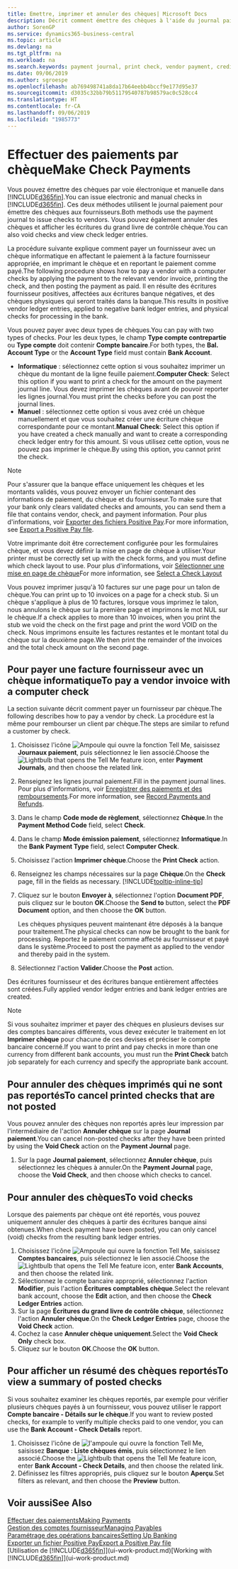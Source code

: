 ```yaml
---
title: Emettre, imprimer et annuler des chèques| Microsoft Docs
description: Décrit comment émettre des chèques à l'aide du journal paiement, imprimer des chèques, et annuler ou afficher les écritures du grand livre de contrôle chèque dans Business Central.
author: SorenGP
ms.service: dynamics365-business-central
ms.topic: article
ms.devlang: na
ms.tgt_pltfrm: na
ms.workload: na
ms.search.keywords: payment journal, print check, vendor payment, creditor, debt, balance due, AP
ms.date: 09/06/2019
ms.author: sgroespe
ms.openlocfilehash: ab769498741a8da17b64eebb4bccf9e177d95e37
ms.sourcegitcommit: d3035c32bb79b51179540787b98579ac0c528cc4
ms.translationtype: HT
ms.contentlocale: fr-CA
ms.lasthandoff: 09/06/2019
ms.locfileid: "1985773"
---
```

# <a name="make-check-payments"></a><span data-ttu-id="ae94b-103">Effectuer des paiements par chèque</span><span class="sxs-lookup"><span data-stu-id="ae94b-103">Make Check Payments</span></span>
<span data-ttu-id="ae94b-104">Vous pouvez émettre des chèques par voie électronique et manuelle dans [!INCLUDE[d365fin](includes/d365fin_md.md)].</span><span class="sxs-lookup"><span data-stu-id="ae94b-104">You can issue electronic and manual checks in [!INCLUDE[d365fin](includes/d365fin_md.md)].</span></span> <span data-ttu-id="ae94b-105">Ces deux méthodes utilisent le journal paiement pour émettre des chèques aux fournisseurs.</span><span class="sxs-lookup"><span data-stu-id="ae94b-105">Both methods use the payment journal to issue checks to vendors.</span></span> <span data-ttu-id="ae94b-106">Vous pouvez également annuler des chèques et afficher les écritures du grand livre de contrôle chèque.</span><span class="sxs-lookup"><span data-stu-id="ae94b-106">You can also void checks and view check ledger entries.</span></span>

<span data-ttu-id="ae94b-107">La procédure suivante explique comment payer un fournisseur avec un chèque informatique en affectant le paiement à la facture fournisseur appropriée, en imprimant le chèque et en reportant le paiement comme payé.</span><span class="sxs-lookup"><span data-stu-id="ae94b-107">The following procedure shows how to pay a vendor with a computer checks by applying the payment to the relevant vendor invoice, printing the check, and then posting the payment as paid.</span></span> <span data-ttu-id="ae94b-108">Il en résulte des écritures fournisseur positives, affectées aux écritures banque négatives, et des chèques physiques qui seront traités dans la banque.</span><span class="sxs-lookup"><span data-stu-id="ae94b-108">This results in positive vendor ledger entries, applied to negative bank ledger entries, and physical checks for processing in the bank.</span></span>

<span data-ttu-id="ae94b-109">Vous pouvez payer avec deux types de chèques.</span><span class="sxs-lookup"><span data-stu-id="ae94b-109">You can pay with two types of checks.</span></span> <span data-ttu-id="ae94b-110">Pour les deux types, le champ **Type compte contrepartie** ou **Type compte** doit contenir **Compte bancaire**.</span><span class="sxs-lookup"><span data-stu-id="ae94b-110">For both types, the **Bal. Account Type** or the **Account Type** field must contain **Bank Account**.</span></span>

- <span data-ttu-id="ae94b-111">**Informatique** : sélectionnez cette option si vous souhaitez imprimer un chèque du montant de la ligne feuille paiement.</span><span class="sxs-lookup"><span data-stu-id="ae94b-111">**Computer Check**: Select this option if you want to print a check for the amount on the payment journal line.</span></span> <span data-ttu-id="ae94b-112">Vous devez imprimer les chèques avant de pouvoir reporter les lignes journal.</span><span class="sxs-lookup"><span data-stu-id="ae94b-112">You must print the checks before you can post the journal lines.</span></span>
- <span data-ttu-id="ae94b-113">**Manuel** : sélectionnez cette option si vous avez créé un chèque manuellement et que vous souhaitez créer une écriture chèque correspondante pour ce montant.</span><span class="sxs-lookup"><span data-stu-id="ae94b-113">**Manual Check**: Select this option if you have created a check manually and want to create a corresponding check ledger entry for this amount.</span></span> <span data-ttu-id="ae94b-114">Si vous utilisez cette option, vous ne pouvez pas imprimer le chèque.</span><span class="sxs-lookup"><span data-stu-id="ae94b-114">By using this option, you cannot print the check.</span></span>

> [!NOTE]  
> <span data-ttu-id="ae94b-115">Pour s'assurer que la banque efface uniquement les chèques et les montants validés, vous pouvez envoyer un fichier contenant des informations de paiement, du chèque et du fournisseur.</span><span class="sxs-lookup"><span data-stu-id="ae94b-115">To make sure that your bank only clears validated checks and amounts, you can send them a file that contains vendor, check, and payment information.</span></span> <span data-ttu-id="ae94b-116">Pour plus d'informations, voir [Exporter des fichiers Positive Pay](finance-how-positive-pay.md).</span><span class="sxs-lookup"><span data-stu-id="ae94b-116">For more information, see [Export a Positive Pay file](finance-how-positive-pay.md).</span></span>

<span data-ttu-id="ae94b-117">Votre imprimante doit être correctement configurée pour les formulaires chèque, et vous devez définir la mise en page de chèque à utiliser.</span><span class="sxs-lookup"><span data-stu-id="ae94b-117">Your printer must be correctly set up with the check forms, and you must define which check layout to use.</span></span> <span data-ttu-id="ae94b-118">Pour plus d'informations, voir [Sélectionner une mise en page de chèque](finance-how-define-check-layouts.md)</span><span class="sxs-lookup"><span data-stu-id="ae94b-118">For more information, see [Select a Check Layout](finance-how-define-check-layouts.md)</span></span>

<span data-ttu-id="ae94b-119">Vous pouvez imprimer jusqu'à 10 factures sur une page pour un talon de chèque.</span><span class="sxs-lookup"><span data-stu-id="ae94b-119">You can print up to 10 invoices on a page for a check stub.</span></span> <span data-ttu-id="ae94b-120">Si un chèque s'applique à plus de 10 factures, lorsque vous imprimez le talon, nous annulons le chèque sur la première page et imprimons le mot NUL sur le chèque.</span><span class="sxs-lookup"><span data-stu-id="ae94b-120">If a check applies to more than 10 invoices, when you print the stub we void the check on the first page and print the word VOID on the check.</span></span> <span data-ttu-id="ae94b-121">Nous imprimons ensuite les factures restantes et le montant total du chèque sur la deuxième page.</span><span class="sxs-lookup"><span data-stu-id="ae94b-121">We then print the remainder of the invoices and the total check amount on the second page.</span></span>

## <a name="to-pay-a-vendor-invoice-with-a-computer-check"></a><span data-ttu-id="ae94b-122">Pour payer une facture fournisseur avec un chèque informatique</span><span class="sxs-lookup"><span data-stu-id="ae94b-122">To pay a vendor invoice with a computer check</span></span>
<span data-ttu-id="ae94b-123">La section suivante décrit comment payer un fournisseur par chèque.</span><span class="sxs-lookup"><span data-stu-id="ae94b-123">The following describes how to pay a vendor by check.</span></span> <span data-ttu-id="ae94b-124">La procédure est la même pour rembourser un client par chèque.</span><span class="sxs-lookup"><span data-stu-id="ae94b-124">The steps are similar to refund a customer by check.</span></span>

1. <span data-ttu-id="ae94b-125">Choisissez l'icône ![Ampoule qui ouvre la fonction Tell Me](media/ui-search/search_small.png "Dites-moi ce que vous voulez faire"), saisissez **Journaux paiement**, puis sélectionnez le lien associé.</span><span class="sxs-lookup"><span data-stu-id="ae94b-125">Choose the ![Lightbulb that opens the Tell Me feature](media/ui-search/search_small.png "Tell me what you want to do") icon, enter **Payment Journals**, and then choose the related link.</span></span>
2. <span data-ttu-id="ae94b-126">Renseignez les lignes journal paiement.</span><span class="sxs-lookup"><span data-stu-id="ae94b-126">Fill in the payment journal lines.</span></span> <span data-ttu-id="ae94b-127">Pour plus d'informations, voir [Enregistrer des paiements et des remboursements](payables-how-post-payments-refunds.md).</span><span class="sxs-lookup"><span data-stu-id="ae94b-127">For more information, see [Record Payments and Refunds](payables-how-post-payments-refunds.md).</span></span>
3. <span data-ttu-id="ae94b-128">Dans le champ **Code mode de règlement**, sélectionnez **Chèque**.</span><span class="sxs-lookup"><span data-stu-id="ae94b-128">In the **Payment Method Code** field, select **Check**.</span></span>
4. <span data-ttu-id="ae94b-129">Dans le champ **Mode émission paiement**, sélectionnez **Informatique**.</span><span class="sxs-lookup"><span data-stu-id="ae94b-129">In the **Bank Payment Type** field, select **Computer Check**.</span></span>
5. <span data-ttu-id="ae94b-130">Choisissez l'action **Imprimer chèque**.</span><span class="sxs-lookup"><span data-stu-id="ae94b-130">Choose the **Print Check** action.</span></span>
6. <span data-ttu-id="ae94b-131">Renseignez les champs nécessaires sur la page **Chèque**.</span><span class="sxs-lookup"><span data-stu-id="ae94b-131">On the **Check** page, fill in the fields as necessary.</span></span> [!INCLUDE[tooltip-inline-tip](includes/tooltip-inline-tip_md.md)]
7. <span data-ttu-id="ae94b-132">Cliquez sur le bouton **Envoyer à**, sélectionnez l'option **Document PDF**, puis cliquez sur le bouton **OK**.</span><span class="sxs-lookup"><span data-stu-id="ae94b-132">Choose the **Send to** button, select the **PDF Document** option, and then choose the **OK** button.</span></span>

    <span data-ttu-id="ae94b-133">Les chèques physiques peuvent maintenant être déposés à la banque pour traitement.</span><span class="sxs-lookup"><span data-stu-id="ae94b-133">The physical checks can now be brought to the bank for processing.</span></span> <span data-ttu-id="ae94b-134">Reportez le paiement comme affecté au fournisseur et payé dans le système.</span><span class="sxs-lookup"><span data-stu-id="ae94b-134">Proceed to post the payment as applied to the vendor and thereby paid in the system.</span></span>
8. <span data-ttu-id="ae94b-135">Sélectionnez l'action **Valider**.</span><span class="sxs-lookup"><span data-stu-id="ae94b-135">Choose the **Post** action.</span></span>

<span data-ttu-id="ae94b-136">Des écritures fournisseur et des écritures banque entièrement affectées sont créées.</span><span class="sxs-lookup"><span data-stu-id="ae94b-136">Fully applied vendor ledger entries and bank ledger entries are created.</span></span>

> [!NOTE]  
> <span data-ttu-id="ae94b-137">Si vous souhaitez imprimer et payer des chèques en plusieurs devises sur des comptes bancaires différents, vous devez exécuter le traitement en lot **Imprimer chèque** pour chacune de ces devises et préciser le compte bancaire concerné.</span><span class="sxs-lookup"><span data-stu-id="ae94b-137">If you want to print and pay checks in more than one currency from different bank accounts, you must run the **Print Check** batch job separately for each currency and specify the appropriate bank account.</span></span>

## <a name="to-cancel-printed-checks-that-are-not-posted"></a><span data-ttu-id="ae94b-138">Pour annuler des chèques imprimés qui ne sont pas reportés</span><span class="sxs-lookup"><span data-stu-id="ae94b-138">To cancel printed checks that are not posted</span></span>
<span data-ttu-id="ae94b-139">Vous pouvez annuler des chèques non reportés après leur impression par l'intermédiaire de l'action **Annuler chèque** sur la page **Journal paiement**.</span><span class="sxs-lookup"><span data-stu-id="ae94b-139">You can cancel non-posted checks after they have been printed by using the **Void Check** action on the **Payment Journal** page.</span></span>

1. <span data-ttu-id="ae94b-140">Sur la page **Journal paiement**, sélectionnez **Annuler chèque**, puis sélectionnez les chèques à annuler.</span><span class="sxs-lookup"><span data-stu-id="ae94b-140">On the **Payment Journal** page, choose the **Void Check**, and then choose which checks to cancel.</span></span>

## <a name="to-void-checks"></a><span data-ttu-id="ae94b-141">Pour annuler des chèques</span><span class="sxs-lookup"><span data-stu-id="ae94b-141">To void checks</span></span>
<span data-ttu-id="ae94b-142">Lorsque des paiements par chèque ont été reportés, vous pouvez uniquement annuler des chèques à partir des écritures banque ainsi obtenues.</span><span class="sxs-lookup"><span data-stu-id="ae94b-142">When check payment have been posted, you can only cancel (void) checks from the resulting bank ledger entries.</span></span>

1. <span data-ttu-id="ae94b-143">Choisissez l'icône ![Ampoule qui ouvre la fonction Tell Me](media/ui-search/search_small.png "Dites-moi ce que vous voulez faire"), saisissez **Comptes bancaires**, puis sélectionnez le lien associé.</span><span class="sxs-lookup"><span data-stu-id="ae94b-143">Choose the ![Lightbulb that opens the Tell Me feature](media/ui-search/search_small.png "Tell me what you want to do") icon, enter **Bank Accounts**, and then choose the related link.</span></span>
2. <span data-ttu-id="ae94b-144">Sélectionnez le compte bancaire approprié, sélectionnez l'action **Modifier**, puis l'action **Écritures comptables chèque**.</span><span class="sxs-lookup"><span data-stu-id="ae94b-144">Select the relevant bank account, choose the **Edit** action, and then choose the **Check Ledger Entries** action.</span></span>
3. <span data-ttu-id="ae94b-145">Sur la page **Écritures du grand livre de contrôle chèque**, sélectionnez l'action **Annuler chèque**.</span><span class="sxs-lookup"><span data-stu-id="ae94b-145">On the **Check Ledger Entries** page, choose the **Void Check** action.</span></span>
4. <span data-ttu-id="ae94b-146">Cochez la case **Annuler chèque uniquement**.</span><span class="sxs-lookup"><span data-stu-id="ae94b-146">Select the **Void Check Only** check box.</span></span>
5. <span data-ttu-id="ae94b-147">Cliquez sur le bouton **OK**.</span><span class="sxs-lookup"><span data-stu-id="ae94b-147">Choose the **OK** button.</span></span>

## <a name="to-view-a-summary-of-posted-checks"></a><span data-ttu-id="ae94b-148">Pour afficher un résumé des chèques reportés</span><span class="sxs-lookup"><span data-stu-id="ae94b-148">To view a summary of posted checks</span></span>
<span data-ttu-id="ae94b-149">Si vous souhaitez examiner les chèques reportés, par exemple pour vérifier plusieurs chèques payés à un fournisseur, vous pouvez utiliser le rapport **Compte bancaire - Détails sur le chèque**.</span><span class="sxs-lookup"><span data-stu-id="ae94b-149">If you want to review posted checks, for example to verify multiple checks paid to one vendor, you can use the **Bank Account - Check Details** report.</span></span>
1. <span data-ttu-id="ae94b-150">Choisissez l'icône de ![l'ampoule qui ouvre la fonction Tell Me](media/ui-search/search_small.png "Dites-moi ce que vous voulez faire"), saisissez **Banque : Liste chèques émis**, puis sélectionnez le lien associé.</span><span class="sxs-lookup"><span data-stu-id="ae94b-150">Choose the ![Lightbulb that opens the Tell Me feature](media/ui-search/search_small.png "Tell me what you want to do") icon, enter **Bank Account - Check Details**, and then choose the related link.</span></span>
2. <span data-ttu-id="ae94b-151">Définissez les filtres appropriés, puis cliquez sur le bouton **Aperçu**.</span><span class="sxs-lookup"><span data-stu-id="ae94b-151">Set filters as relevant, and then choose the **Preview** button.</span></span>

## <a name="see-also"></a><span data-ttu-id="ae94b-152">Voir aussi</span><span class="sxs-lookup"><span data-stu-id="ae94b-152">See Also</span></span>
[<span data-ttu-id="ae94b-153">Effectuer des paiements</span><span class="sxs-lookup"><span data-stu-id="ae94b-153">Making Payments</span></span>](payables-make-payments.md)  
[<span data-ttu-id="ae94b-154">Gestion des comptes fournisseur</span><span class="sxs-lookup"><span data-stu-id="ae94b-154">Managing Payables</span></span>](payables-manage-payables.md)  
[<span data-ttu-id="ae94b-155">Paramétrage des opérations bancaires</span><span class="sxs-lookup"><span data-stu-id="ae94b-155">Setting Up Banking</span></span>](bank-setup-banking.md)  
[<span data-ttu-id="ae94b-156">Exporter un fichier Positive Pay</span><span class="sxs-lookup"><span data-stu-id="ae94b-156">Export a Positive Pay file</span></span>](finance-how-positive-pay.md)  
<span data-ttu-id="ae94b-157">[Utilisation de [!INCLUDE[d365fin](includes/d365fin_md.md)]](ui-work-product.md)</span><span class="sxs-lookup"><span data-stu-id="ae94b-157">[Working with [!INCLUDE[d365fin](includes/d365fin_md.md)]](ui-work-product.md)</span></span>  
